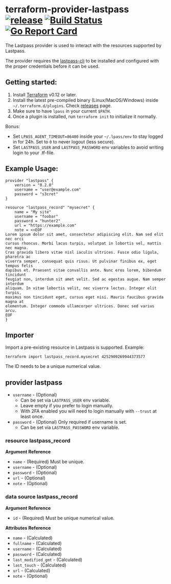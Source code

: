 # terraform-provider-lastpass [![release](https://img.shields.io/github/release/nrkno/terraform-provider-lastpass.svg?style=flat-square)](https://github.com/nrkno/terraform-provider-lastpass/releases/latest) [![Build Status](https://travis-ci.com/nrkno/terraform-provider-lastpass.svg?branch=master)](https://travis-ci.com/nrkno/terraform-provider-lastpass) [![Go Report Card](https://goreportcard.com/badge/github.com/nrkno/terraform-provider-lastpass)](https://goreportcard.com/report/github.com/nrkno/terraform-provider-lastpass)

The Lastpass provider is used to interact with the resources supported by Lastpass. 

The provider requires the [lastpass-cli](https://github.com/lastpass/lastpass-cli) to be installed and configured with the proper credentials before it can be used. 


## Getting started:

1. Install [Terraform](https://www.terraform.io/downloads.html) v0.12 or later.
1. Install the latest pre-compiled binary (Linux/MacOS/Windows) inside `~/.terraform.d/plugins`. Check [releases](https://github.com/nrkno/terraform-provider-lastpass/releases) page.
2. Make sure to have `lpass` in your current `$PATH`. 
3. Once a plugin is installed, run `terraform init` to initialize it normally.

Bonus: 

- Set `LPASS_AGENT_TIMEOUT=86400` inside your `~/.lpass/env` to stay logged in for 24h. Set to `0` to never logout (less secure).
- Set `LASTPASS_USER` and `LASTPASS_PASSWORD` env variables to avoid writing login to your .tf-file.


## Example Usage:

```hcl
provider "lastpass" {
    version = "0.2.0"
    username = "user@example.com"
    password = "s3cret"
} 

resource "lastpass_record" "mysecret" {
    name = "My site"
    username = "foobar"
    password = "hunter2"
    url = "https://example.com"
    note = <<EOF
Lorem ipsum dolor sit amet, consectetur adipiscing elit. Nam sed elit nec orci
cursus rhoncus. Morbi lacus turpis, volutpat in lobortis vel, mattis nec magna.
Cras gravida libero vitae nisl iaculis ultrices. Fusce odio ligula, pharetra ac
viverra semper, consequat quis risus. Ut pulvinar finibus ex, eget tempus felis
dapibus et. Praesent vitae convallis ante. Nunc eros lorem, bibendum tincidunt
feugiat non, interdum sit amet velit. Sed ac egestas augue. Nam semper interdum
aliquam. In vitae lobortis velit, nec viverra lectus. Integer elit turpis,
maximus non tincidunt eget, cursus eget nisi. Mauris faucibus gravida magna at
elementum. Integer commodo ullamcorper ultrices. Donec sed varius arcu. 
EOF
}
```

## Importer

Import a pre-existing resource in Lastpass is supported. Example:

```
terraform import lastpass_record.mysecret 4252909269944373577
```

The ID needs to be a unique numerical value.

## provider lastpass

* `username` - (Optional) 
  * Can be set via `LASTPASS_USER` env variable.
  * Leave empty if you prefer to login manually.
  * With 2FA enabled you will need to login manually with `--trust` at least once.
* `password` - (Optional) Only required if username is set.
  * Can be set via `LASTPASS_PASSWORD` env variable.


### resource lastpass_record

**Argument Reference**

* `name` - (Required) Must be unique.
* `username` - (Optional) 
* `password` - (Optional) 
* `url` - (Optional) 
* `note` - (Optional)

### data source lastpass_record

**Argument Reference**

* `id` - (Required) Must be unique numerical value.

**Attributes Reference**
* `name` - (Calculated) 
* `fullname` - (Calculated) 
* `username` - (Calculated) 
* `password` - (Calculated) 
* `last_modified_gmt` - (Calculated) 
* `last_touch` - (Calculated) 
* `url` - (Calculated) 
* `note` - (Optional)